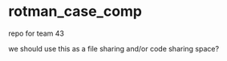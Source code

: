 # rotman_case_comp
repo for team 43

we should use this as a file sharing and/or code sharing space?
